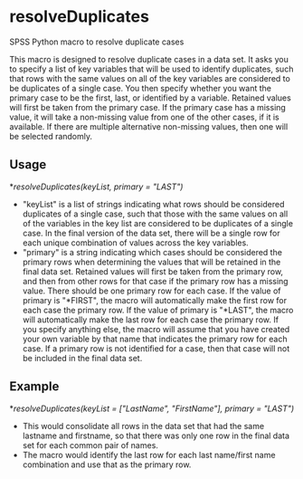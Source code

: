 # resolveDuplicates
SPSS Python macro to resolve duplicate cases

This macro is designed to resolve duplicate cases in a data set. It asks you to specify a list of key variables that will be used to identify duplicates, such that rows with the same values on all of the key variables are considered to be duplicates of a single case. You then specify whether you want the primary case to be the first, last, or identified by a variable. Retained values will first be taken from the primary case. If the primary case has a missing value, it will take a non-missing value from one of the other cases, if it is available. If there are multiple alternative non-missing values, then one will be selected randomly.

## Usage 
**resolveDuplicates(keyList, primary = "*LAST")**
* "keyList" is a list of strings indicating what rows should be considered duplicates of a single case, such that those with the same values on all of the variables in the key list are considered to be duplicates of a single case. In the final version of the data set, there will be a single row for each unique combination of values across the key variables.
* "primary" is a string indicating which cases should be considered the primary rows when determining the values that will be retained in the final data set. Retained values will first be taken from the primary row, and then from other rows for that case if the primary row has a missing value. There should be one primary row for each case. If the value of primary is "*FIRST", the macro will automatically make the first row for each case the primary row. If the value of primary is "*LAST", the macro will automatically make the last row for each case the primary row. If you specify anything else, the macro will assume that you have created your own variable by that name that indicates the primary row for each case. If a primary row is not identified for a case, then that case will not be included in the final data set.

## Example
**resolveDuplicates(keyList = ["LastName", "FirstName"],
primary = "*LAST")**
* This would consolidate all rows in the data set that had the same lastname and firstname, so that there was only one row in the final data set for each common pair of names. 
* The macro would identify the last row for each last name/first name combination and use that as the primary row. 


